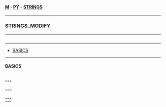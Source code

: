 
#### [M](https://github.com/ttltrk/TTT/blob/master/menu.md) - [PY](https://github.com/ttltrk/TTT/blob/master/PY/PY.md) - [STRINGS](https://github.com/ttltrk/TTT/blob/master/PY/STRINGS/STRINGS.md)

---

### STRINGS_MODIFY

---

```

```

---

* [BASICS](#BASICS)

---

#### BASICS

```py

>>>

>>>
```

[^^^](#STRINGS_MODIFY)

```
